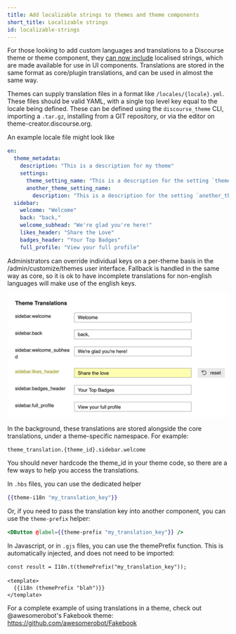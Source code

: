 ```yaml
---
title: Add localizable strings to themes and theme components
short_title: Localizable strings
id: localizable-strings
---
```


For those looking to add custom languages and translations to a Discourse theme or theme component, they [can now include](https://github.com/discourse/discourse/commit/880311dd4d2b367e54cc8244fba60fce69e121c3) localised strings, which are made available for use in UI components. Translations are stored in the same format as core/plugin translations, and can be used in almost the same way.

Themes can supply translation files in a format like `/locales/{locale}.yml`. These files should be valid YAML, with a single top level key equal to the locale being defined. These can be defined using the `discourse_theme` CLI, importing a `.tar.gz`, installing from a GIT repository, or via the editor on theme-creator.discourse.org.

An example locale file might look like

```yaml
en:
  theme_metadata:
    description: "This is a description for my theme"
    settings:
      theme_setting_name: "This is a description for the setting `theme_setting_name`"
      another_theme_setting_name:
        description: "This is a description for the setting `another_theme_setting_name`"
  sidebar:
    welcome: "Welcome"
    back: "back,"
    welcome_subhead: "We're glad you're here!"
    likes_header: "Share the Love"
    badges_header: "Your Top Badges"
    full_profile: "View your full profile"
```

Administrators can override individual keys on a per-theme basis in the /admin/customize/themes user interface. Fallback is handled in the same way as core, so it is ok to have incomplete translations for non-english languages will make use of the english keys.

![39|690x388,50%](/assets/localizable-strings-1.png)

In the background, these translations are stored alongside the core translations, under a theme-specific namespace. For example:

```
theme_translation.{theme_id}.sidebar.welcome
```

You should never hardcode the theme_id in your theme code, so there are a few ways to help you access the translations.

In `.hbs` files, you can use the dedicated helper

```hbs
{{theme-i18n "my_translation_key"}}
```

Or, if you need to pass the translation key into another component, you can use the `theme-prefix` helper:

```hbs
<DButton @label={{theme-prefix "my_translation_key"}} />
```

In Javascript, or in `.gjs` files, you can use the themePrefix function. This is automatically injected, and does not need to be imported:

```gjs
const result = I18n.t(themePrefix("my_translation_key"));

<template>
  {{i18n (themePrefix "blah")}}
</template>
```

For a complete example of using translations in a theme, check out @awesomerobot's Fakebook theme: https://github.com/awesomerobot/Fakebook
